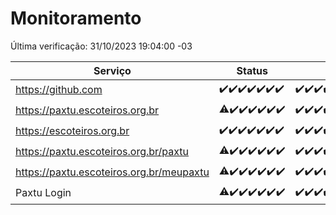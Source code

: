 # Monitoramento

Última verificação: 31/10/2023 19:04:00 -03

|Serviço|Status|Últimas 24h|
|---|---|---|
|https://github.com|<span title="2023-10-24: OK=24">✔️</span><span title="2023-10-25: OK=24">✔️</span><span title="2023-10-26: OK=24">✔️</span><span title="2023-10-27: OK=24">✔️</span><span title="2023-10-28: OK=24">✔️</span><span title="2023-10-29: OK=24">✔️</span><span title="2023-10-30: OK=22">✔️</span>|<span title="30/10/2023 19:04:00 -03 : 200">✔️</span><span title="30/10/2023 20:04:00 -03 : 200">✔️</span><span title="30/10/2023 21:29:00 -03 : 200">✔️</span><span title="30/10/2023 22:41:00 -03 : 200">✔️</span><span title="30/10/2023 23:15:00 -03 : 200">✔️</span><span title="31/10/2023 00:06:00 -03 : 200">✔️</span><span title="31/10/2023 01:07:00 -03 : 200">✔️</span><span title="31/10/2023 02:05:00 -03 : 200">✔️</span><span title="31/10/2023 03:08:00 -03 : 200">✔️</span><span title="31/10/2023 04:05:00 -03 : 200">✔️</span><span title="31/10/2023 05:08:00 -03 : 200">✔️</span><span title="31/10/2023 06:06:00 -03 : 200">✔️</span><span title="31/10/2023 07:06:00 -03 : 200">✔️</span><span title="31/10/2023 08:03:00 -03 : 200">✔️</span><span title="31/10/2023 09:11:00 -03 : 200">✔️</span><span title="31/10/2023 10:08:00 -03 : 200">✔️</span><span title="31/10/2023 11:05:00 -03 : 200">✔️</span><span title="31/10/2023 12:06:00 -03 : 200">✔️</span><span title="31/10/2023 13:07:00 -03 : 200">✔️</span><span title="31/10/2023 14:04:00 -03 : 200">✔️</span><span title="31/10/2023 15:07:00 -03 : 200">✔️</span><span title="31/10/2023 16:03:00 -03 : 200">✔️</span><span title="31/10/2023 17:06:00 -03 : 200">✔️</span><span title="31/10/2023 18:02:00 -03 : 200">✔️</span><span title="31/10/2023 19:04:00 -03 : 200">✔️</span>|
|https://paxtu.escoteiros.org.br|<span title="2023-10-24: OK=17, Falhas=7">⚠️</span><span title="2023-10-25: OK=24">✔️</span><span title="2023-10-26: OK=24">✔️</span><span title="2023-10-27: OK=24">✔️</span><span title="2023-10-28: OK=24">✔️</span><span title="2023-10-29: OK=24">✔️</span><span title="2023-10-30: OK=22">✔️</span>|<span title="30/10/2023 19:04:00 -03 : 200">✔️</span><span title="30/10/2023 20:04:00 -03 : 200">✔️</span><span title="30/10/2023 21:29:00 -03 : 200">✔️</span><span title="30/10/2023 22:41:00 -03 : 200">✔️</span><span title="30/10/2023 23:15:00 -03 : 200">✔️</span><span title="31/10/2023 00:06:00 -03 : 200">✔️</span><span title="31/10/2023 01:07:00 -03 : 200">✔️</span><span title="31/10/2023 02:05:00 -03 : 200">✔️</span><span title="31/10/2023 03:08:00 -03 : 200">✔️</span><span title="31/10/2023 04:05:00 -03 : 200">✔️</span><span title="31/10/2023 05:08:00 -03 : 200">✔️</span><span title="31/10/2023 06:06:00 -03 : 200">✔️</span><span title="31/10/2023 07:06:00 -03 : 200">✔️</span><span title="31/10/2023 08:03:00 -03 : 200">✔️</span><span title="31/10/2023 09:11:00 -03 : 200">✔️</span><span title="31/10/2023 10:08:00 -03 : 200">✔️</span><span title="31/10/2023 11:05:00 -03 : 200">✔️</span><span title="31/10/2023 12:06:00 -03 : 200">✔️</span><span title="31/10/2023 13:07:00 -03 : 200">✔️</span><span title="31/10/2023 14:04:00 -03 : 200">✔️</span><span title="31/10/2023 15:07:00 -03 : 200">✔️</span><span title="31/10/2023 16:03:00 -03 : 200">✔️</span><span title="31/10/2023 17:06:00 -03 : 200">✔️</span><span title="31/10/2023 18:02:00 -03 : 200">✔️</span><span title="31/10/2023 19:04:00 -03 : 200">✔️</span>|
|https://escoteiros.org.br|<span title="2023-10-24: OK=24">✔️</span><span title="2023-10-25: OK=24">✔️</span><span title="2023-10-26: OK=24">✔️</span><span title="2023-10-27: OK=24">✔️</span><span title="2023-10-28: OK=24">✔️</span><span title="2023-10-29: OK=24">✔️</span><span title="2023-10-30: OK=22">✔️</span>|<span title="30/10/2023 19:04:00 -03 : 200">✔️</span><span title="30/10/2023 20:04:00 -03 : 200">✔️</span><span title="30/10/2023 21:29:00 -03 : 200">✔️</span><span title="30/10/2023 22:41:00 -03 : 200">✔️</span><span title="30/10/2023 23:15:00 -03 : 200">✔️</span><span title="31/10/2023 00:06:00 -03 : 200">✔️</span><span title="31/10/2023 01:07:00 -03 : 200">✔️</span><span title="31/10/2023 02:05:00 -03 : 200">✔️</span><span title="31/10/2023 03:08:00 -03 : 200">✔️</span><span title="31/10/2023 04:05:00 -03 : 200">✔️</span><span title="31/10/2023 05:08:00 -03 : 200">✔️</span><span title="31/10/2023 06:06:00 -03 : 200">✔️</span><span title="31/10/2023 07:06:00 -03 : 200">✔️</span><span title="31/10/2023 08:03:00 -03 : 200">✔️</span><span title="31/10/2023 09:11:00 -03 : 200">✔️</span><span title="31/10/2023 10:08:00 -03 : 200">✔️</span><span title="31/10/2023 11:05:00 -03 : 200">✔️</span><span title="31/10/2023 12:06:00 -03 : 200">✔️</span><span title="31/10/2023 13:07:00 -03 : 200">✔️</span><span title="31/10/2023 14:04:00 -03 : 200">✔️</span><span title="31/10/2023 15:07:00 -03 : 200">✔️</span><span title="31/10/2023 16:03:00 -03 : 200">✔️</span><span title="31/10/2023 17:06:00 -03 : 200">✔️</span><span title="31/10/2023 18:02:00 -03 : 200">✔️</span><span title="31/10/2023 19:04:00 -03 : 200">✔️</span>|
|https://paxtu.escoteiros.org.br/paxtu|<span title="2023-10-24: OK=17, Falhas=7">⚠️</span><span title="2023-10-25: OK=24">✔️</span><span title="2023-10-26: OK=24">✔️</span><span title="2023-10-27: OK=24">✔️</span><span title="2023-10-28: OK=24">✔️</span><span title="2023-10-29: OK=24">✔️</span><span title="2023-10-30: OK=22">✔️</span>|<span title="30/10/2023 19:04:00 -03 : 200">✔️</span><span title="30/10/2023 20:04:00 -03 : 200">✔️</span><span title="30/10/2023 21:29:00 -03 : 200">✔️</span><span title="30/10/2023 22:41:00 -03 : 200">✔️</span><span title="30/10/2023 23:15:00 -03 : 200">✔️</span><span title="31/10/2023 00:06:00 -03 : 200">✔️</span><span title="31/10/2023 01:07:00 -03 : 200">✔️</span><span title="31/10/2023 02:05:00 -03 : 200">✔️</span><span title="31/10/2023 03:08:00 -03 : 200">✔️</span><span title="31/10/2023 04:05:00 -03 : 200">✔️</span><span title="31/10/2023 05:08:00 -03 : 200">✔️</span><span title="31/10/2023 06:06:00 -03 : 200">✔️</span><span title="31/10/2023 07:06:00 -03 : 200">✔️</span><span title="31/10/2023 08:03:00 -03 : 200">✔️</span><span title="31/10/2023 09:11:00 -03 : 200">✔️</span><span title="31/10/2023 10:08:00 -03 : 200">✔️</span><span title="31/10/2023 11:05:00 -03 : 200">✔️</span><span title="31/10/2023 12:06:00 -03 : 200">✔️</span><span title="31/10/2023 13:07:00 -03 : 200">✔️</span><span title="31/10/2023 14:04:00 -03 : 200">✔️</span><span title="31/10/2023 15:08:00 -03 : 200">✔️</span><span title="31/10/2023 16:03:00 -03 : 200">✔️</span><span title="31/10/2023 17:06:00 -03 : 200">✔️</span><span title="31/10/2023 18:02:00 -03 : 200">✔️</span><span title="31/10/2023 19:04:00 -03 : 200">✔️</span>|
|https://paxtu.escoteiros.org.br/meupaxtu|<span title="2023-10-24: OK=17, Falhas=7">⚠️</span><span title="2023-10-25: OK=24">✔️</span><span title="2023-10-26: OK=24">✔️</span><span title="2023-10-27: OK=24">✔️</span><span title="2023-10-28: OK=24">✔️</span><span title="2023-10-29: OK=24">✔️</span><span title="2023-10-30: OK=22">✔️</span>|<span title="30/10/2023 19:04:00 -03 : 200">✔️</span><span title="30/10/2023 20:04:00 -03 : 200">✔️</span><span title="30/10/2023 21:29:00 -03 : 200">✔️</span><span title="30/10/2023 22:41:00 -03 : 200">✔️</span><span title="30/10/2023 23:15:00 -03 : 200">✔️</span><span title="31/10/2023 00:06:00 -03 : 200">✔️</span><span title="31/10/2023 01:07:00 -03 : 200">✔️</span><span title="31/10/2023 02:05:00 -03 : 200">✔️</span><span title="31/10/2023 03:08:00 -03 : 200">✔️</span><span title="31/10/2023 04:05:00 -03 : 200">✔️</span><span title="31/10/2023 05:08:00 -03 : 200">✔️</span><span title="31/10/2023 06:06:00 -03 : 200">✔️</span><span title="31/10/2023 07:06:00 -03 : 200">✔️</span><span title="31/10/2023 08:03:00 -03 : 200">✔️</span><span title="31/10/2023 09:11:00 -03 : 200">✔️</span><span title="31/10/2023 10:08:00 -03 : 200">✔️</span><span title="31/10/2023 11:05:00 -03 : 200">✔️</span><span title="31/10/2023 12:06:00 -03 : 200">✔️</span><span title="31/10/2023 13:07:00 -03 : 200">✔️</span><span title="31/10/2023 14:04:00 -03 : 200">✔️</span><span title="31/10/2023 15:08:00 -03 : 200">✔️</span><span title="31/10/2023 16:03:00 -03 : 200">✔️</span><span title="31/10/2023 17:06:00 -03 : 200">✔️</span><span title="31/10/2023 18:02:00 -03 : 200">✔️</span><span title="31/10/2023 19:04:00 -03 : 200">✔️</span>|
|Paxtu Login|<span title="2023-10-24: OK=17, Falhas=7">⚠️</span><span title="2023-10-25: OK=24">✔️</span><span title="2023-10-26: OK=24">✔️</span><span title="2023-10-27: OK=24">✔️</span><span title="2023-10-28: OK=24">✔️</span><span title="2023-10-29: OK=24">✔️</span><span title="2023-10-30: OK=22">✔️</span>|<span title="30/10/2023 19:04:00 -03 : 200">✔️</span><span title="30/10/2023 20:04:00 -03 : 200">✔️</span><span title="30/10/2023 21:29:00 -03 : 200">✔️</span><span title="30/10/2023 22:41:00 -03 : 200">✔️</span><span title="30/10/2023 23:15:00 -03 : 200">✔️</span><span title="31/10/2023 00:06:00 -03 : 200">✔️</span><span title="31/10/2023 01:07:00 -03 : 200">✔️</span><span title="31/10/2023 02:05:00 -03 : 200">✔️</span><span title="31/10/2023 03:08:00 -03 : 200">✔️</span><span title="31/10/2023 04:05:00 -03 : 200">✔️</span><span title="31/10/2023 05:08:00 -03 : 200">✔️</span><span title="31/10/2023 06:06:00 -03 : 200">✔️</span><span title="31/10/2023 07:06:00 -03 : 200">✔️</span><span title="31/10/2023 08:03:00 -03 : 200">✔️</span><span title="31/10/2023 09:11:00 -03 : 200">✔️</span><span title="31/10/2023 10:08:00 -03 : 200">✔️</span><span title="31/10/2023 11:05:00 -03 : 200">✔️</span><span title="31/10/2023 12:06:00 -03 : 200">✔️</span><span title="31/10/2023 13:07:00 -03 : 200">✔️</span><span title="31/10/2023 14:04:00 -03 : 200">✔️</span><span title="31/10/2023 15:08:00 -03 : 200">✔️</span><span title="31/10/2023 16:03:00 -03 : 200">✔️</span><span title="31/10/2023 17:06:00 -03 : 200">✔️</span><span title="31/10/2023 18:02:00 -03 : 200">✔️</span><span title="31/10/2023 19:04:00 -03 : 200">✔️</span>|
